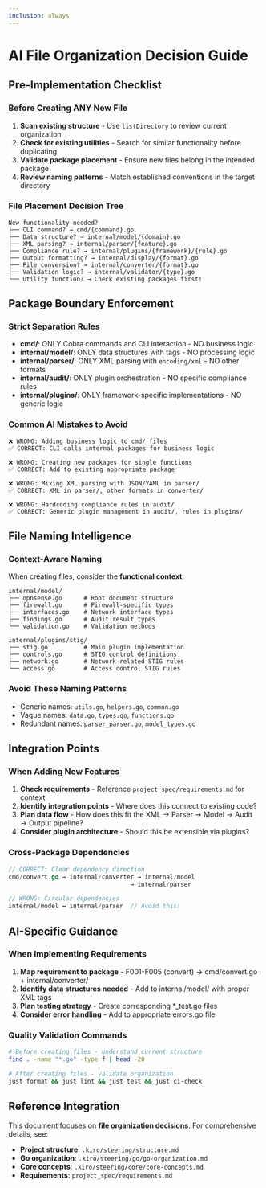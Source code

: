 ```yaml
---
inclusion: always
---
```


# AI File Organization Decision Guide

## Pre-Implementation Checklist

### Before Creating ANY New File

1. **Scan existing structure** - Use `listDirectory` to review current organization
2. **Check for existing utilities** - Search for similar functionality before duplicating
3. **Validate package placement** - Ensure new files belong in the intended package
4. **Review naming patterns** - Match established conventions in the target directory

### File Placement Decision Tree

```text
New functionality needed?
├── CLI command? → cmd/{command}.go
├── Data structure? → internal/model/{domain}.go
├── XML parsing? → internal/parser/{feature}.go
├── Compliance rule? → internal/plugins/{framework}/{rule}.go
├── Output formatting? → internal/display/{format}.go
├── File conversion? → internal/converter/{format}.go
├── Validation logic? → internal/validator/{type}.go
└── Utility function? → Check existing packages first!
```

## Package Boundary Enforcement

### Strict Separation Rules

- **cmd/**: ONLY Cobra commands and CLI interaction - NO business logic
- **internal/model/**: ONLY data structures with tags - NO processing logic
- **internal/parser/**: ONLY XML parsing with `encoding/xml` - NO other formats
- **internal/audit/**: ONLY plugin orchestration - NO specific compliance rules
- **internal/plugins/**: ONLY framework-specific implementations - NO generic logic

### Common AI Mistakes to Avoid

```text
❌ WRONG: Adding business logic to cmd/ files
✅ CORRECT: CLI calls internal packages for business logic

❌ WRONG: Creating new packages for single functions
✅ CORRECT: Add to existing appropriate package

❌ WRONG: Mixing XML parsing with JSON/YAML in parser/
✅ CORRECT: XML in parser/, other formats in converter/

❌ WRONG: Hardcoding compliance rules in audit/
✅ CORRECT: Generic plugin management in audit/, rules in plugins/
```

## File Naming Intelligence

### Context-Aware Naming

When creating files, consider the **functional context**:

```text
internal/model/
├── opnsense.go      # Root document structure
├── firewall.go      # Firewall-specific types
├── interfaces.go    # Network interface types
├── findings.go      # Audit result types
└── validation.go    # Validation methods

internal/plugins/stig/
├── stig.go          # Main plugin implementation
├── controls.go      # STIG control definitions
├── network.go       # Network-related STIG rules
└── access.go        # Access control STIG rules
```

### Avoid These Naming Patterns

- Generic names: `utils.go`, `helpers.go`, `common.go`
- Vague names: `data.go`, `types.go`, `functions.go`
- Redundant names: `parser_parser.go`, `model_types.go`

## Integration Points

### When Adding New Features

1. **Check requirements** - Reference `project_spec/requirements.md` for context
2. **Identify integration points** - Where does this connect to existing code?
3. **Plan data flow** - How does this fit the XML → Parser → Model → Audit → Output pipeline?
4. **Consider plugin architecture** - Should this be extensible via plugins?

### Cross-Package Dependencies

```go
// CORRECT: Clear dependency direction
cmd/convert.go → internal/converter → internal/model
                                  → internal/parser

// WRONG: Circular dependencies
internal/model ↔ internal/parser  // Avoid this!
```

## AI-Specific Guidance

### When Implementing Requirements

1. **Map requirement to package** - F001-F005 (convert) → cmd/convert.go + internal/converter/
2. **Identify data structures needed** - Add to internal/model/ with proper XML tags
3. **Plan testing strategy** - Create corresponding \*\_test.go files
4. **Consider error handling** - Add to appropriate errors.go file

### Quality Validation Commands

```bash
# Before creating files - understand current structure
find . -name "*.go" -type f | head -20

# After creating files - validate organization
just format && just lint && just test && just ci-check
```

## Reference Integration

This document focuses on **file organization decisions**. For comprehensive details, see:

- **Project structure**: `.kiro/steering/structure.md`
- **Go organization**: `.kiro/steering/go/go-organization.md`
- **Core concepts**: `.kiro/steering/core/core-concepts.md`
- **Requirements**: `project_spec/requirements.md`
